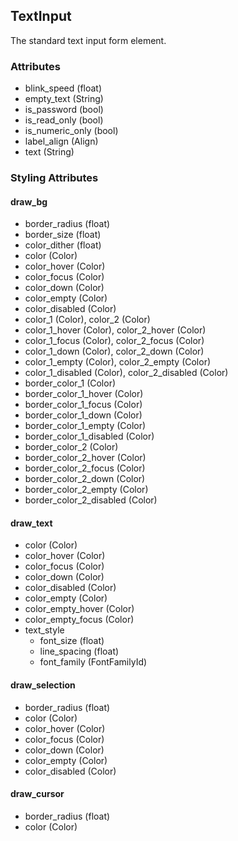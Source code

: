 ## TextInput
The standard text input form element.

### Attributes
- blink_speed (float)
- empty_text (String)
- is_password (bool)
- is_read_only (bool)
- is_numeric_only (bool)
- label_align (Align)
- text (String)

### Styling Attributes
#### draw_bg
- border_radius (float)
- border_size (float)
- color_dither (float)
- color (Color)
- color_hover (Color)
- color_focus (Color)
- color_down (Color)
- color_empty (Color)
- color_disabled (Color)
- color_1 (Color), color_2 (Color)
- color_1_hover (Color), color_2_hover (Color)
- color_1_focus (Color), color_2_focus (Color)
- color_1_down (Color), color_2_down (Color)
- color_1_empty (Color), color_2_empty (Color)
- color_1_disabled (Color), color_2_disabled (Color)
- border_color_1 (Color)
- border_color_1_hover (Color)
- border_color_1_focus (Color)
- border_color_1_down (Color)
- border_color_1_empty (Color)
- border_color_1_disabled (Color)
- border_color_2 (Color)
- border_color_2_hover (Color)
- border_color_2_focus (Color)
- border_color_2_down (Color)
- border_color_2_empty (Color)
- border_color_2_disabled (Color)

#### draw_text
- color (Color)
- color_hover (Color)
- color_focus (Color)
- color_down (Color)
- color_disabled (Color)
- color_empty (Color)
- color_empty_hover (Color)
- color_empty_focus (Color)
- text_style
    - font_size (float)
    - line_spacing (float)
    - font_family (FontFamilyId)

#### draw_selection
- border_radius (float)
- color (Color)
- color_hover (Color)
- color_focus (Color)
- color_down (Color)
- color_empty (Color)
- color_disabled (Color)

#### draw_cursor
- border_radius (float)
- color (Color)